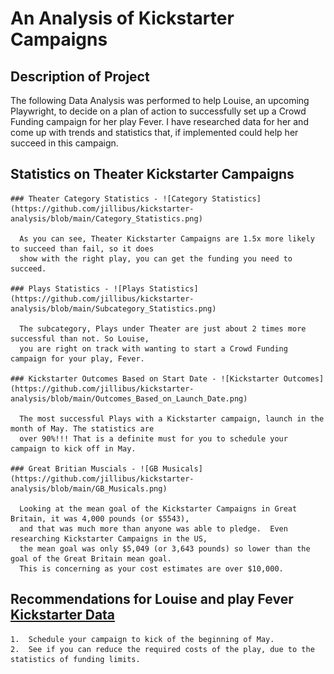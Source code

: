 # An Analysis of Kickstarter Campaigns

## Description of Project
   The following Data Analysis was performed to help Louise, an upcoming Playwright, to decide on a 
   plan of action to successfully set up a Crowd Funding campaign for her play Fever.  I have researched
   data for her and come up with trends and statistics that, if implemented could help her succeed in 
   this campaign.
  
 ## Statistics on Theater Kickstarter Campaigns
    
    ### Theater Category Statistics - ![Category Statistics](https://github.com/jillibus/kickstarter-analysis/blob/main/Category_Statistics.png)
    
      As you can see, Theater Kickstarter Campaigns are 1.5x more likely to succeed than fail, so it does 
      show with the right play, you can get the funding you need to succeed.
    
    ### Plays Statistics - ![Plays Statistics](https://github.com/jillibus/kickstarter-analysis/blob/main/Subcategory_Statistics.png)
    
      The subcategory, Plays under Theater are just about 2 times more successful than not. So Louise, 
      you are right on track with wanting to start a Crowd Funding campaign for your play, Fever.
    
    ### Kickstarter Outcomes Based on Start Date - ![Kickstarter Outcomes](https://github.com/jillibus/kickstarter-analysis/blob/main/Outcomes_Based_on_Launch_Date.png)
    
      The most successful Plays with a Kickstarter campaign, launch in the month of May. The statistics are 
      over 90%!!! That is a definite must for you to schedule your campaign to kick off in May.
    
    ### Great Britian Muscials - ![GB Musicals](https://github.com/jillibus/kickstarter-analysis/blob/main/GB_Musicals.png)
    
      Looking at the mean goal of the Kickstarter Campaigns in Great Britain, it was 4,000 pounds (or $5543), 
      and that was much more than anyone was able to pledge.  Even researching Kickstarter Campaigns in the US, 
      the mean goal was only $5,049 (or 3,643 pounds) so lower than the goal of the Great Britain mean goal.  
      This is concerning as your cost estimates are over $10,000.  
    
  ## Recommendations for Louise and play Fever [Kickstarter Data](hughes-kickstarter.xlsx.zip)
  
    1.  Schedule your campaign to kick of the beginning of May.
    2.  See if you can reduce the required costs of the play, due to the statistics of funding limits.
    
